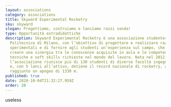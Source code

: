 ```yaml
---
layout: associations
category: associations
title: Skyward Experimental Rocketry
sku: skyward
slogan: Progettiamo, costruiamo e lanciamo razzi sonda!
type: Opportunità extradidattiche
description: Skyward Experimental Rocketry è una associazione studentesca del
  Politecnico di Milano, con l’obiettivo di progettare e realizzare razzi-sonda
  sperimentali e di fornire agli studenti un’esperienza sul campo, che possa
  creare una sinergia tra le conoscenze acquisite in aula e le competenze
  tecniche e soft skills richieste nel mondo del lavoro. Nata nel 2012, ad oggi
  l’associazione riunisce più di 130 studenti di diverse facoltà ingegneristiche
  e, con 5 lanci all’attivo, detiene il record nazionale di rocketry, avendo
  raggiunto un apogeo di 1330 m.
published: true
date: 2020-10-04T21:32:27.959Z
order: 20
---
```

useless